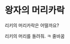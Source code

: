 # 왕자의 머리카락

리키의 머리카락은 어떨까요?

리키의 머리를 돌려줘. ㅋ
줄바꿈

<!--stackedit_data:
eyJoaXN0b3J5IjpbNjE0OTc1NTM0LDYyMDI3MzQ1NF19
-->